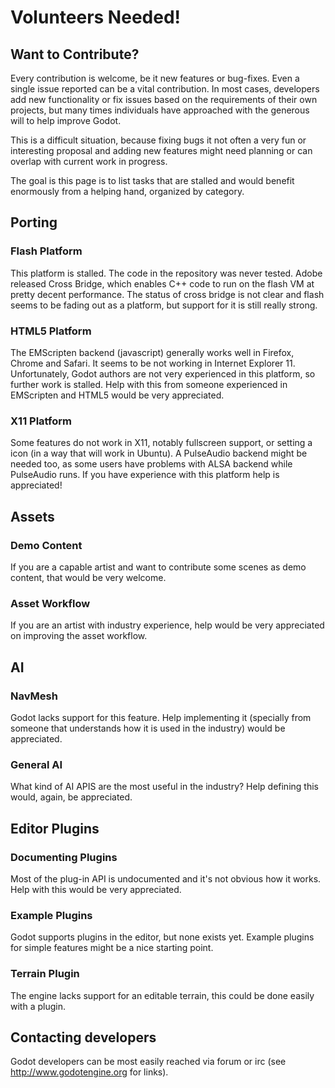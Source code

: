 # Volunteers Needed!

## Want to Contribute?

Every contribution is welcome, be it new features or bug-fixes. Even a single issue reported can be a vital contribution. In most cases, developers add new functionality or fix issues based on the requirements of their  own projects, but many times individuals have approached with the generous will to help improve Godot. 

This is a difficult situation, because fixing bugs it not often a very fun or interesting proposal and adding new features might need planning or can overlap with current work in progress.

The goal is this page is to list tasks that are stalled and would benefit enormously from a helping hand, organized by category.

## Porting

### Flash Platform

This platform is stalled. The code in the repository was never tested. Adobe released Cross Bridge, which enables C++ code to run on the flash VM at pretty decent performance. The status of cross bridge is not clear and flash seems to be fading out as a platform, but support for it is still really strong.

### HTML5 Platform

The EMScripten backend (javascript) generally works well in Firefox, Chrome and Safari. It seems to be not working in Internet Explorer 11. Unfortunately, Godot authors are not very experienced in this platform, so further work is stalled. Help with this from someone experienced in EMScripten and HTML5 would be very appreciated.

### X11 Platform

Some features do not work in X11, notably fullscreen support, or setting a icon (in a way that will work in Ubuntu). A PulseAudio backend might be needed too, as some users have problems with ALSA backend while PulseAudio runs. If you have experience with this platform help is appreciated! 



## Assets

### Demo Content

If you are a capable artist and want to contribute some scenes as demo content, that would be very welcome.

### Asset Workflow

If you are an artist with industry experience, help would be very appreciated on improving the asset workflow.

## AI

### NavMesh

Godot lacks support for this feature. Help implementing it (specially from someone that understands how it is used in the industry) would be appreciated.

### General AI

What kind of AI APIS are the most useful in the industry? Help defining this would, again, be appreciated.

## Editor Plugins

### Documenting Plugins

Most of the plug-in API is undocumented and it's not obvious how it works. Help with this would be very appreciated.

### Example Plugins

Godot supports plugins in the editor, but none exists yet. Example plugins for simple features might be a nice starting point.

### Terrain Plugin

The engine lacks support for an editable terrain, this could be done easily with a plugin.

## Contacting developers

Godot developers can be most easily reached via forum or irc (see http://www.godotengine.org for links).

